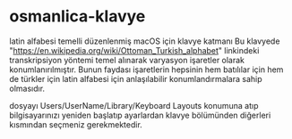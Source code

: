 # osmanlica-klavye
latin alfabesi temelli düzenlenmiş macOS  için klavye katmanı 
Bu klavyede "https://en.wikipedia.org/wiki/Ottoman_Turkish_alphabet" linkindeki transkripsiyon yöntemi temel alınarak varyasyon işaretler olarak konumlanırılmıştır. 
Bunun faydası işaretlerin hepsinin hem batılılar için hem de türkler için latin alfabesi için anlaşılabilir konumlandırmalara sahip olmasıdır. 

dosyayı Users/UserName/Library/Keyboard Layouts konumuna atıp bilgisayarınızı yeniden başlatıp ayarlardan klavye bölümünden diğerleri kısmından seçmeniz gerekmektedir. 

